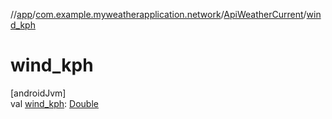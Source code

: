 //[app](../../../index.md)/[com.example.myweatherapplication.network](../index.md)/[ApiWeatherCurrent](index.md)/[wind_kph](wind_kph.md)

# wind_kph

[androidJvm]\
val [wind_kph](wind_kph.md): [Double](https://kotlinlang.org/api/latest/jvm/stdlib/kotlin/-double/index.html)
